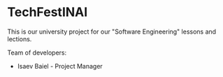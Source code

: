 # TechFestINAI

This is our university project for our "Software Engineering" lessons and lections.

Team of developers:
* Isaev Baiel - Project Manager
